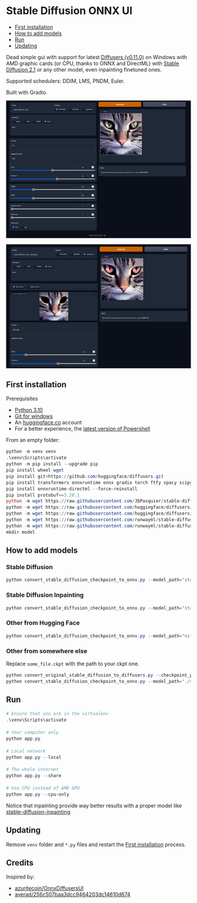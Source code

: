 # Stable Diffusion ONNX UI

* [First installation](#first-installation)
* [How to add models](#how-to-add-models)
* [Run](#run)
* [Updating](#updating)

Dead simple gui with support for latest [Diffusers (v0.11.0)](https://github.com/huggingface/diffusers/) on Windows with AMD graphic cards (or CPU, thanks to ONNX and DirectML) with [Stable Diffusion 2.1](https://huggingface.co/stabilityai/stable-diffusion-2-1) or any other model, even inpainting finetuned ones.

Supported schedulers: DDIM, LMS, PNDM, Euler.

Built with Gradio.

![image](./screenshots/app.png)

![image](./screenshots/inpainting.png)

## First installation

Prerequisites

* [Python 3.10](https://www.python.org/downloads/)
* [Git for windows](https://git-scm.com/download/win)
* An [huggingface.co](huggingface.co) account
* For a better experience, the [latest version of Powershell](https://github.com/PowerShell/PowerShell/releases)

From an empty folder:

```ps1
python -m venv venv
.\venv\Scripts\activate
python -m pip install --upgrade pip
pip install wheel wget
pip install git+https://github.com/huggingface/diffusers.git
pip install transformers onnxruntime onnx gradio torch ftfy spacy scipy OmegaConf accelerate
pip install onnxruntime-directml --force-reinstall
pip install protobuf==3.20.1
python -m wget https://raw.githubusercontent.com/JbPasquier/stable-diffusion-onnx-ui/main/app.py
python -m wget https://raw.githubusercontent.com/huggingface/diffusers/main/scripts/convert_original_stable_diffusion_to_diffusers.py -o convert_original_stable_diffusion_to_diffusers.py
python -m wget https://raw.githubusercontent.com/huggingface/diffusers/main/scripts/convert_stable_diffusion_checkpoint_to_onnx.py -o convert_stable_diffusion_checkpoint_to_onnx.py
python -m wget https://raw.githubusercontent.com/runwayml/stable-diffusion/main/configs/stable-diffusion/v1-inference.yaml -o v1-inference.yaml
python -m wget https://raw.githubusercontent.com/runwayml/stable-diffusion/main/configs/stable-diffusion/v1-inpainting-inference.yaml -o v1-inpainting-inference.yaml
mkdir model
```

## How to add models

### Stable Diffusion

```ps1
python convert_stable_diffusion_checkpoint_to_onnx.py --model_path="stabilityai/stable-diffusion-2-1" --output_path="model/stable_diffusion_onnx"
```

### Stable Diffusion Inpainting

```ps1
python convert_stable_diffusion_checkpoint_to_onnx.py --model_path="stabilityai/stable-diffusion-2-inpainting" --output_path="model/stable_diffusion_inpainting_onnx"
```

### Other from Hugging Face

```ps1
python convert_stable_diffusion_checkpoint_to_onnx.py --model_path="nitrosocke/Nitro-Diffusion" --output_path="model/nitro_diffusion_onnx"
```

### Other from somewhere else

Replace `some_file.ckpt` with the path to your ckpt one.

```ps1
python convert_original_stable_diffusion_to_diffusers.py --checkpoint_path="./some_file.ckpt" --dump_path="./some_file"
python convert_stable_diffusion_checkpoint_to_onnx.py --model_path="./some_file" --output_path="model/some_onnx"
```

## Run

```ps1
# Ensure that you are in the virtualenv
.\venv\Scripts\activate

# Your computer only
python app.py

# Local network
python app.py --local

# The whole internet
python app.py --share

# Use CPU instead of AMD GPU
python app.py --cpu-only
```

Notice that inpainting provide way better results with a proper model like [stable-diffusion-inpainting](https://huggingface.co/stabilityai/stable-diffusion-2-inpainting)

## Updating

Remove `venv` folder and `*.py` files and restart the [First installation](#first-installation) process.

## Credits

Inspired by:

* [azuritecoin/OnnxDiffusersUI](https://github.com/azuritecoin/OnnxDiffusersUI)
* [averad/256c507baa3dcc9464203dc14610d674](https://gist.github.com/averad/256c507baa3dcc9464203dc14610d674)
